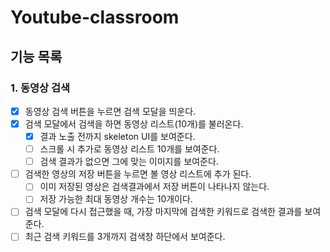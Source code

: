 # Youtube-classroom

## 기능 목록

### 1. 동영상 검색

- [x] 동영상 검색 버튼을 누르면 검색 모달을 띄운다.
- [x] 검색 모달에서 검색을 하면 동영상 리스트(10개)를 불러온다.
  - [x] 결과 노출 전까지 skeleton UI를 보여준다.
  - [ ] 스크롤 시 추가로 동영상 리스트 10개를 보여준다.
  - [ ] 검색 결과가 없으면 그에 맞는 이미지를 보여준다.
- [ ] 검색한 영상의 저장 버튼을 누르면 볼 영상 리스트에 추가 된다.
  - [ ] 이미 저장된 영상은 검색결과에서 저장 버튼이 나타나지 않는다.
  - [ ] 저장 가능한 최대 동영상 개수는 10개이다.
- [ ] 검색 모달에 다시 접근했을 때, 가장 마지막에 검색한 키워드로 검색한 결과를 보여준다.
- [ ] 최근 검색 키워드를 3개까지 검색창 하단에서 보여준다.
